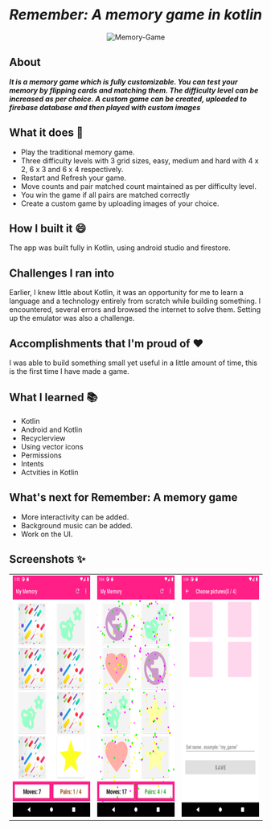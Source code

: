 
# _Remember: A memory game in kotlin_

<p  align = "center">
<img src="https://socialify.git.ci/Harshita-Kanal/Memory-Game/image?description=1&descriptionEditable=Remember%3A%20A%20Memory%20Game%20In%20Kotlin%20%F0%9F%A4%AF&font=Bitter&forks=1&language=1&owner=1&pattern=Circuit%20Board&stargazers=1&theme=Light" alt="Memory-Game" width="640" height="320" >
 </p>

## About
**_It is a memory game which is fully customizable. You can test your memory by flipping cards and matching them. The difficulty level can be increased as per choice. A custom game can be created, uploaded to firebase database and then played with custom images_**

## What it does :running:
* Play the traditional memory game.
* Three difficulty levels with 3 grid sizes, easy, medium and hard with 4 x 2, 6 x 3 and 6 x 4 respectively.
* Restart and Refresh your game.
* Move counts and pair matched count maintained as per difficulty level.
* You win the game if all pairs are matched correctly 
* Create a custom game by uploading images of your choice.

## How I built it :smile:
The app was built fully in Kotlin, using android studio and firestore.

## Challenges I ran into 
Earlier, I knew little about Kotlin, it was an opportunity for me to learn a language and a technology entirely from scratch while building something. I encountered, several errors and browsed the internet to solve them. Setting up the emulator was also a challenge.

## Accomplishments that I'm proud of :heart:
I was able to build something small yet useful in a little amount of time, this is the first time I have made a game.

## What I learned :books:
* Kotlin
* Android and Kotlin
* Recyclerview
* Using vector icons
* Permissions
* Intents
* Actvities in Kotlin

## What's next for Remember: A memory game
* More interactivity can be added.
* Background music can be added.
* Work on the UI.

## Screenshots ✨
<p  align = "center">
 <table>
   <tr>
    <td><img src="/Screenshot_1609364011.png" width=270 height=480></td>
    <td><img src="/Screenshot_1609364055.png" width=270 height=480></td>
    <td><img src="/Screenshot_1609364071.png" width=270 height=480></td>
  </tr>
</table>
</p>


